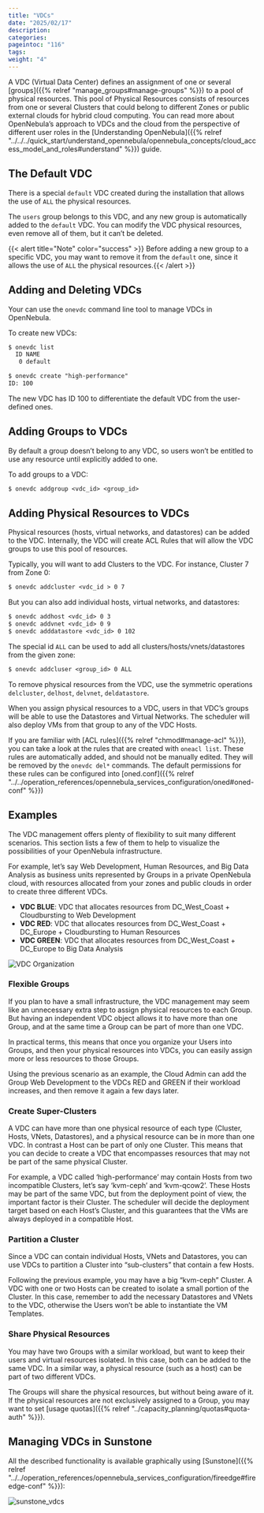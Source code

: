 ```yaml
---
title: "VDCs"
date: "2025/02/17"
description:
categories:
pageintoc: "116"
tags:
weight: "4"
---
```


<a id="manage-vdcs"></a>

<a id="managing-resource-provider-within-groups"></a>

<!--# Managing VDCs -->

A VDC (Virtual Data Center) defines an assignment of one or several [groups]({{% relref "manage_groups#manage-groups" %}}) to a pool of physical resources. This pool of Physical Resources consists of resources from one or several Clusters that could belong to different Zones or public external clouds for hybrid cloud computing. You can read more about OpenNebula’s approach to VDCs and the cloud from the perspective of different user roles in the [Understanding OpenNebula]({{% relref "../../../quick_start/understand_opennebula/opennebula_concepts/cloud_access_model_and_roles#understand" %}}) guide.

## The Default VDC

There is a special `default` VDC created during the installation that allows the use of `ALL` the physical resources.

The `users` group belongs to this VDC, and any new group is automatically added to the `default` VDC. You can modify the VDC physical resources, even remove all of them, but it can’t be deleted.

{{< alert title="Note" color="success" >}}
Before adding a new group to a specific VDC, you may want to remove it from the `default` one, since it allows the use of `ALL` the physical resources.{{< /alert >}} 

## Adding and Deleting VDCs

Your can use the `onevdc` command line tool to manage VDCs in OpenNebula.

To create new VDCs:

```default
$ onevdc list
  ID NAME
   0 default

$ onevdc create "high-performance"
ID: 100
```

The new VDC has ID 100 to differentiate the default VDC from the user-defined ones.

## Adding Groups to VDCs

By default a group doesn’t belong to any VDC, so users won’t be entitled to use any resource until explicitly added to one.

To add groups to a VDC:

```default
$ onevdc addgroup <vdc_id> <group_id>
```

## Adding Physical Resources to VDCs

Physical resources (hosts, virtual networks, and datastores) can be added to the VDC. Internally, the VDC will create ACL Rules that will allow the VDC groups to use this pool of resources.

Typically, you will want to add Clusters to the VDC. For instance, Cluster 7 from Zone 0:

```default
$ onevdc addcluster <vdc_id > 0 7
```

But you can also add individual hosts, virtual networks, and datastores:

```default
$ onevdc addhost <vdc_id> 0 3
$ onevdc addvnet <vdc_id> 0 9
$ onevdc adddatastore <vdc_id> 0 102
```

The special id `ALL` can be used to add all clusters/hosts/vnets/datastores from the given zone:

```default
$ onevdc addcluser <group_id> 0 ALL
```

To remove physical resources from the VDC, use the symmetric operations `delcluster`, `delhost`, `delvnet`, `deldatastore`.

When you assign physical resources to a VDC, users in that VDC’s groups will be able to use the Datastores and Virtual Networks. The scheduler will also deploy VMs from that group to any of the VDC Hosts.

If you are familiar with [ACL rules]({{% relref "chmod#manage-acl" %}}), you can take a look at the rules that are created with `oneacl list`. These rules are automatically added, and should not be manually edited. They will be removed by the `onevdc del*` commands. The default permissions for these rules can be configured into [oned.conf]({{% relref "../../operation_references/opennebula_services_configuration/oned#oned-conf" %}})

## Examples

The VDC management offers plenty of flexibility to suit many different scenarios. This section lists a few of them to help to visualize the possibilities of your OpenNebula infrastructure.

For example, let’s say Web Development, Human Resources, and Big Data Analysis as business units represented by Groups in a private OpenNebula cloud, with resources allocated from your zones and public clouds in order to create three different VDCs.

* **VDC BLUE**: VDC that allocates resources from DC_West_Coast + Cloudbursting to Web Development
* **VDC RED**: VDC that allocates resources from DC_West_Coast + DC_Europe + Cloudbursting to Human Resources
* **VDC GREEN**: VDC that allocates resources from DC_West_Coast + DC_Europe to Big Data Analysis

![VDC Organization](/images/vdc_organization.png)

### Flexible Groups

If you plan to have a small infrastructure, the VDC management may seem like an unnecessary extra step to assign physical resources to each Group. But having an independent VDC object allows it to have more than one Group, and at the same time a Group can be part of more than one VDC.

In practical terms, this means that once you organize your Users into Groups, and then your physical resources into VDCs, you can easily assign more or less resources to those Groups.

Using the previous scenario as an example, the Cloud Admin can add the Group Web Development to the VDCs RED and GREEN if their workload increases, and then remove it again a few days later.

### Create Super-Clusters

A VDC can have more than one physical resource of each type (Cluster, Hosts, VNets, Datastores), and a physical resource can be in more than one VDC. In contrast a Host can be part of only one Cluster. This means that you can decide to create a VDC that encompasses resources that may not be part of the same physical Cluster.

For example, a VDC called ‘high-performance’ may contain Hosts from two incompatible Clusters, let’s say ‘kvm-ceph’ and ‘kvm-qcow2’. These Hosts may be part of the same VDC, but from the deployment point of view, the important factor is their Cluster. The scheduler will decide the deployment target based on each Host’s Cluster, and this guarantees that the VMs are always deployed in a compatible Host.

### Partition a Cluster

Since a VDC can contain individual Hosts, VNets and Datastores, you can use VDCs to partition a Cluster into “sub-clusters” that contain a few Hosts.

Following the previous example, you may have a big “kvm-ceph” Cluster. A VDC with one or two Hosts can be created to isolate a small portion of the Cluster. In this case, remember to add the necessary Datastores and VNets to the VDC, otherwise the Users won’t be able to instantiate the VM Templates.

### Share Physical Resources

You may have two Groups with a similar workload, but want to keep their users and virtual resources isolated. In this case, both can be added to the same VDC. In a similar way, a physical resource (such as a host) can be part of two different VDCs.

The Groups will share the physical resources, but without being aware of it. If the physical resources are not exclusively assigned to a Group, you may want to set [usage quotas]({{% relref "../capacity_planning/quotas#quota-auth" %}}).

## Managing VDCs in Sunstone

All the described functionality is available graphically using [Sunstone]({{% relref "../../operation_references/opennebula_services_configuration/fireedge#fireedge-conf" %}}):

![sunstone_vdcs](/images/sunstone_vdcs.png)
